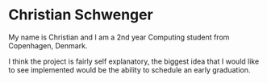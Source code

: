 # Christian Schwenger 

My name is Christian and I am a 2nd year Computing student from Copenhagen, Denmark.

I think the project is fairly self explanatory, the  biggest idea that I would like to see implemented would be the ability to schedule an early graduation.